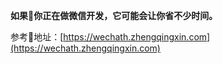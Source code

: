 
**如果你正在做微信开发，它可能会让你省不少时间。**

参考地址：[https://wechath.zhengqingxin.com](https://wechath.zhengqingxin.com)